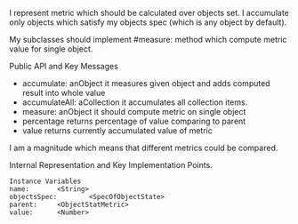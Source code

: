 I represent metric which should be calculated over objects set. I accumulate only objects which satisfy my objects spec (which is any object by default).

My subclasses should implement #measure: method which compute metric value for single object.

Public API and Key Messages

- accumulate:  anObject
it measures given object and adds computed result into whole value
- accumulateAll: aCollection
it accumulates all collection items.
- measure: anObject 
it should compute metric on single object
- percentage 
returns percentage of value comparing to parent
- value 
returns currently accumulated value of metric

I am a magnitude which means that different metrics could be compared.

Internal Representation and Key Implementation Points.

    Instance Variables
	name:		<String>
	objectsSpec:		<SpecOfObjectState>
	parent:		<ObjectStatMetric>
	value:		<Number>
